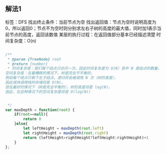 ## 解法1

标签：DFS
找出终止条件：当前节点为空
找出返回值：节点为空时说明高度为0，所以返回0；节点不为空时则分别求左右子树的高度的最大值，同时加1表示当前节点的高度，返回该数值
某层的执行过程：在返回值部分基本已经描述清楚
时间复杂度：O(n)


```javascript

/**
 * @param {TreeNode} root
 * @return {number}
 * 时间复杂度：我们每个结点只访问一次，因此时间复杂度为 O(N）其中 N 是结点的数量。
空间复杂度：在最糟糕的情况下，树是完全不平衡的，
例如每个结点只剩下左子结点，递归将会被调用 N 次（树的高度），
因此保持调用栈的存储将是 O(N)。
但在最好的情况下（树是完全平衡的），树的高度将是 log(N)。
因此，在这种情况下的空间复杂度将是 O(log(N))


 */
var maxDepth = function(root) {
    if(root==null){
        return 0
    }else{
        let leftHeight = maxDepth(root.left)
        let rightHeight = maxDepth(root.right)
        return (leftHeight>rightHeight?leftHeight:rightHeight)+1
    }
};

```